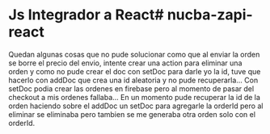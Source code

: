 # Js Integrador a React# nucba-zapi-react

Quedan algunas cosas que no pude solucionar como que al enviar la orden se borre el precio del envio, intente crear una action para eliminar una orden y como no pude crear el doc con setDoc para darle yo la id, tuve que hacerlo con addDoc que crea una id aleatoria y no pude recuperarla... Con setDoc podia crear las ordenes en firebase pero al momento de pasar del checkout a mis ordenes fallaba... En un momento pude recuperar la id de la orden haciendo sobre el addDoc un setDoc para agregarle la orderId pero al eliminar se eliminaba pero tambien se me generaba otra orden solo con el orderId.
